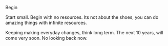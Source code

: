 Begin

Start small. Begin with no resources.
Its not about the shoes, you can do amazing things with infinite resources. 

Keeping making everyday changes, think long term.
The next 10 years, will come very soon. 
No looking back now.